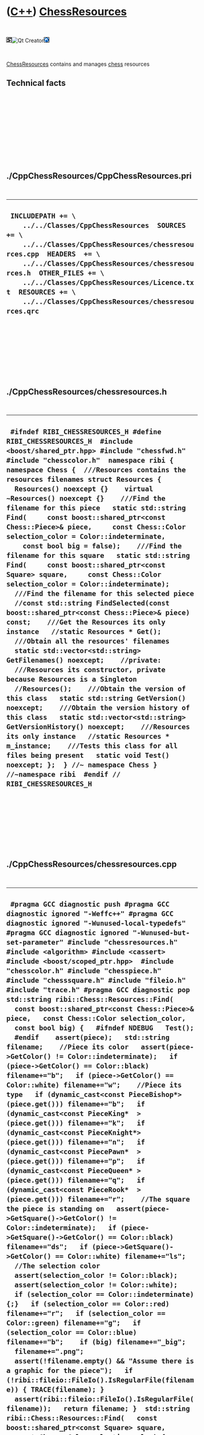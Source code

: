
 

 

 

 

 

([C++](Cpp.md)) [ChessResources](CppChessResources.md)
========================================================

 

![STL](PicStl.png)![Qt
Creator](PicQtCreator.png)![Lubuntu](PicLubuntu.png)

 

[ChessResources](CppChessResources.md) contains and manages
[chess](CppChess.md) resources

Technical facts
---------------

 

 

 

 

 

 

./CppChessResources/CppChessResources.pri
-----------------------------------------

 

  -------------------------------------------------------------------------------------------------------------------------------------------------------------------------------------------------------------------------------------------------------------------------------------------------------------------------------------------
  ` INCLUDEPATH += \     ../../Classes/CppChessResources  SOURCES += \     ../../Classes/CppChessResources/chessresources.cpp  HEADERS  += \     ../../Classes/CppChessResources/chessresources.h  OTHER_FILES += \     ../../Classes/CppChessResources/Licence.txt  RESOURCES += \     ../../Classes/CppChessResources/chessresources.qrc`
  -------------------------------------------------------------------------------------------------------------------------------------------------------------------------------------------------------------------------------------------------------------------------------------------------------------------------------------------

 

 

 

 

 

./CppChessResources/chessresources.h
------------------------------------

 

  ---------------------------------------------------------------------------------------------------------------------------------------------------------------------------------------------------------------------------------------------------------------------------------------------------------------------------------------------------------------------------------------------------------------------------------------------------------------------------------------------------------------------------------------------------------------------------------------------------------------------------------------------------------------------------------------------------------------------------------------------------------------------------------------------------------------------------------------------------------------------------------------------------------------------------------------------------------------------------------------------------------------------------------------------------------------------------------------------------------------------------------------------------------------------------------------------------------------------------------------------------------------------------------------------------------------------------------------------------------------------------------------------------------------------------------------------------------------------------------------------------------------------------------------------------------------------------------------------------------
  ` #ifndef RIBI_CHESSRESOURCES_H #define RIBI_CHESSRESOURCES_H  #include <boost/shared_ptr.hpp> #include "chessfwd.h" #include "chesscolor.h"  namespace ribi { namespace Chess {  ///Resources contains the resources filenames struct Resources {   Resources() noexcept {}    virtual ~Resources() noexcept {}    ///Find the filename for this piece   static std::string Find(     const boost::shared_ptr<const Chess::Piece>& piece,     const Chess::Color selection_color = Color::indeterminate,     const bool big = false);    ///Find the filename for this square   static std::string Find(     const boost::shared_ptr<const Square> square,     const Chess::Color selection_color = Color::indeterminate);    ///Find the filename for this selected piece   //const std::string FindSelected(const boost::shared_ptr<const Chess::Piece>& piece) const;    ///Get the Resources its only instance   //static Resources * Get();    ///Obtain all the resources' filenames   static std::vector<std::string> GetFilenames() noexcept;    //private:   ///Resources its constructor, private because Resources is a Singleton   //Resources();    ///Obtain the version of this class   static std::string GetVersion() noexcept;    ///Obtain the version history of this class   static std::vector<std::string> GetVersionHistory() noexcept;    ///Resources its only instance   //static Resources * m_instance;    ///Tests this class for all files being present   static void Test() noexcept; };  } //~ namespace Chess } //~namespace ribi  #endif // RIBI_CHESSRESOURCES_H`
  ---------------------------------------------------------------------------------------------------------------------------------------------------------------------------------------------------------------------------------------------------------------------------------------------------------------------------------------------------------------------------------------------------------------------------------------------------------------------------------------------------------------------------------------------------------------------------------------------------------------------------------------------------------------------------------------------------------------------------------------------------------------------------------------------------------------------------------------------------------------------------------------------------------------------------------------------------------------------------------------------------------------------------------------------------------------------------------------------------------------------------------------------------------------------------------------------------------------------------------------------------------------------------------------------------------------------------------------------------------------------------------------------------------------------------------------------------------------------------------------------------------------------------------------------------------------------------------------------------------

 

 

 

 

 

./CppChessResources/chessresources.cpp
--------------------------------------

 

  ------------------------------------------------------------------------------------------------------------------------------------------------------------------------------------------------------------------------------------------------------------------------------------------------------------------------------------------------------------------------------------------------------------------------------------------------------------------------------------------------------------------------------------------------------------------------------------------------------------------------------------------------------------------------------------------------------------------------------------------------------------------------------------------------------------------------------------------------------------------------------------------------------------------------------------------------------------------------------------------------------------------------------------------------------------------------------------------------------------------------------------------------------------------------------------------------------------------------------------------------------------------------------------------------------------------------------------------------------------------------------------------------------------------------------------------------------------------------------------------------------------------------------------------------------------------------------------------------------------------------------------------------------------------------------------------------------------------------------------------------------------------------------------------------------------------------------------------------------------------------------------------------------------------------------------------------------------------------------------------------------------------------------------------------------------------------------------------------------------------------------------------------------------------------------------------------------------------------------------------------------------------------------------------------------------------------------------------------------------------------------------------------------------------------------------------------------------------------------------------------------------------------------------------------------------------------------------------------------------------------------------------------------------------------------------------------------------------------------------------------------------------------------------------------------------------------------------------------------------------------------------------------------------------------------------------------------------------------------------------------------------------------------------------------------------------------------------------------------------------------------------------------------------------------------------------------------------------------------------------------------------------------------------------------------------------------------------------------------------------------------------------------------------------------------------------------------------------------------------------------------------------------------------------------------------------------------------------------------------------------------------------------------------------------------------------------------------------------------------------------------------------------------------------------------------------------------------------------------------------------------------------------------------------------------------------------------------------------------------------------------------------------------------------------------------------------------------------------------------------------------------------------------------------------------------------------------------------------------------------------------------------------------------------------------------------------------------------------------------------------------------------------------------------------------------------------------------------------------------------------------------------------------------------------------------------------------------------------------------------------------------------------------------------------------------------------------------------------------------------------------------------------------------------------------------------------------------------------------------------------------------------------------------------------------------------------------------------------------------------------------------------------------------------------------------------------------------------------------------------------------------------------------------------------------------------------------------------------------------------------------------------------------------------------------------------------------------------------------------------------------------------------------------------------------------------------------------------------------------------------------------------------------------------------------------------------------------------------------------------------------------------------------------------------------------------------------
  ` #pragma GCC diagnostic push #pragma GCC diagnostic ignored "-Weffc++" #pragma GCC diagnostic ignored "-Wunused-local-typedefs" #pragma GCC diagnostic ignored "-Wunused-but-set-parameter" #include "chessresources.h"  #include <algorithm> #include <cassert>  #include <boost/scoped_ptr.hpp>  #include "chesscolor.h" #include "chesspiece.h" #include "chesssquare.h" #include "fileio.h" #include "trace.h" #pragma GCC diagnostic pop  std::string ribi::Chess::Resources::Find(   const boost::shared_ptr<const Chess::Piece>& piece,   const Chess::Color selection_color,   const bool big) {   #ifndef NDEBUG   Test();   #endif    assert(piece);   std::string filename;    //Piece its color   assert(piece->GetColor() != Color::indeterminate);   if (piece->GetColor() == Color::black) filename+="b";   if (piece->GetColor() == Color::white) filename+="w";    //Piece its type   if (dynamic_cast<const PieceBishop*>(piece.get())) filename+="b";   if (dynamic_cast<const PieceKing*  >(piece.get())) filename+="k";   if (dynamic_cast<const PieceKnight*>(piece.get())) filename+="n";   if (dynamic_cast<const PiecePawn*  >(piece.get())) filename+="p";   if (dynamic_cast<const PieceQueen* >(piece.get())) filename+="q";   if (dynamic_cast<const PieceRook*  >(piece.get())) filename+="r";    //The square the piece is standing on   assert(piece->GetSquare()->GetColor() != Color::indeterminate);   if (piece->GetSquare()->GetColor() == Color::black) filename+="ds";   if (piece->GetSquare()->GetColor() == Color::white) filename+="ls";    //The selection color   assert(selection_color != Color::black);   assert(selection_color != Color::white);   if (selection_color == Color::indeterminate) {;}   if (selection_color == Color::red) filename+="r";   if (selection_color == Color::green) filename+="g";   if (selection_color == Color::blue) filename+="b";    if (big) filename+="_big";    filename+=".png";    assert(!filename.empty() && "Assume there is a graphic for the piece");   if (!ribi::fileio::FileIo().IsRegularFile(filename)) { TRACE(filename); }   assert(ribi::fileio::FileIo().IsRegularFile(filename));   return filename; }  std::string ribi::Chess::Resources::Find(   const boost::shared_ptr<const Square> square,   const Chess::Color selection_color) {   #ifndef NDEBUG   Test();   #endif    std::string filename;    //The square   assert(square->GetColor() != Color::indeterminate);   if (square->GetColor() == Color::black) filename+="ds";   if (square->GetColor() == Color::white) filename+="ls";    //The selection color   assert(selection_color != Color::black);   assert(selection_color != Color::white);   if (selection_color == Color::indeterminate) {;}   if (selection_color == Color::red) filename+="r";   if (selection_color == Color::green) filename+="g";   if (selection_color == Color::blue) filename+="b";    filename+=".png";    assert(!filename.empty() && "Assume there is a graphic for the piece");   if (!ribi::fileio::FileIo().IsRegularFile(filename)) { TRACE(filename); }   assert(ribi::fileio::FileIo().IsRegularFile(filename));   return filename; }  std::vector<std::string> ribi::Chess::Resources::GetFilenames() noexcept {   #ifndef NDEBUG   //Test(); //Cannot do this: QtResources calls this member function to create the resources    #endif    std::vector<std::string> filenames;    for (int i=0; i!=2*6*2*4*2; ++i)   {     int j = i;     std::string filename;        //Piece its color     if (j % 2 == 0) filename+="b";     if (j % 2 == 1) filename+="w";      j/=2;      //Piece its type     if (j % 6 == 0) filename+="b";     if (j % 6 == 1) filename+="k";     if (j % 6 == 2) filename+="n";     if (j % 6 == 3) filename+="p";     if (j % 6 == 4) filename+="q";     if (j % 6 == 5) filename+="r";      j/=6;      //The square the piece is standing on     if (j % 2 == 0) filename+="ds";     if (j % 2 == 1) filename+="ls";      j/=2;      //The selection color     if (j % 4 == 0) {;}     if (j % 4 == 1) filename+="r";     if (j % 4 == 2) filename+="g";     if (j % 4 == 3) filename+="b";      j/= 4;      //Bigger or not?     if (j % 2 == 0) {;}     if (j % 2 == 1) filename+="_big";      filename+=".png";     filenames.push_back(filename);   }    for (int i=0; i!=2*4; ++i)   {     int j = i;     std::string filename;      //The square     if (j % 2 == 0) filename+="ds";     if (j % 2 == 1) filename+="ls";      j/=2;      //The selection color     if (j % 4 == 0) {;}     if (j % 4 == 1) filename+="r";     if (j % 4 == 2) filename+="g";     if (j % 4 == 3) filename+="b";      filename+=".png";     filenames.push_back(filename);   }    filenames.push_back("question_mark.png");    return filenames; }  std::string ribi::Chess::Resources::GetVersion() noexcept {   return "1.1"; }  std::vector<std::string> ribi::Chess::Resources::GetVersionHistory() noexcept {   return {     "2012-01-25: version 1.0: initial version",     "2012-02-07: version 1.1: added resources for selection"   }; }  /* Resources * ribi::Chess::Resources::Get() {   if (m_instance == 0)   {     m_instance = new Resources;   }   return m_instance; } */  void ribi::Chess::Resources::Test() noexcept {   {     static bool is_tested = false;     if (is_tested) return;     is_tested = true;   }   {     const std::vector<std::string> filenames = GetFilenames();     for (const std::string& s: filenames)     {       if (!ribi::fileio::FileIo().IsRegularFile(s))       {         TRACE(s);       }       assert(ribi::fileio::FileIo().IsRegularFile(s));     }   } }`
  ------------------------------------------------------------------------------------------------------------------------------------------------------------------------------------------------------------------------------------------------------------------------------------------------------------------------------------------------------------------------------------------------------------------------------------------------------------------------------------------------------------------------------------------------------------------------------------------------------------------------------------------------------------------------------------------------------------------------------------------------------------------------------------------------------------------------------------------------------------------------------------------------------------------------------------------------------------------------------------------------------------------------------------------------------------------------------------------------------------------------------------------------------------------------------------------------------------------------------------------------------------------------------------------------------------------------------------------------------------------------------------------------------------------------------------------------------------------------------------------------------------------------------------------------------------------------------------------------------------------------------------------------------------------------------------------------------------------------------------------------------------------------------------------------------------------------------------------------------------------------------------------------------------------------------------------------------------------------------------------------------------------------------------------------------------------------------------------------------------------------------------------------------------------------------------------------------------------------------------------------------------------------------------------------------------------------------------------------------------------------------------------------------------------------------------------------------------------------------------------------------------------------------------------------------------------------------------------------------------------------------------------------------------------------------------------------------------------------------------------------------------------------------------------------------------------------------------------------------------------------------------------------------------------------------------------------------------------------------------------------------------------------------------------------------------------------------------------------------------------------------------------------------------------------------------------------------------------------------------------------------------------------------------------------------------------------------------------------------------------------------------------------------------------------------------------------------------------------------------------------------------------------------------------------------------------------------------------------------------------------------------------------------------------------------------------------------------------------------------------------------------------------------------------------------------------------------------------------------------------------------------------------------------------------------------------------------------------------------------------------------------------------------------------------------------------------------------------------------------------------------------------------------------------------------------------------------------------------------------------------------------------------------------------------------------------------------------------------------------------------------------------------------------------------------------------------------------------------------------------------------------------------------------------------------------------------------------------------------------------------------------------------------------------------------------------------------------------------------------------------------------------------------------------------------------------------------------------------------------------------------------------------------------------------------------------------------------------------------------------------------------------------------------------------------------------------------------------------------------------------------------------------------------------------------------------------------------------------------------------------------------------------------------------------------------------------------------------------------------------------------------------------------------------------------------------------------------------------------------------------------------------------------------------------------------------------------------------------------------------------------------------------------------------------------------------------------

 

 

 

 

 

 

This page has been created by the [tool](Tools.md)
[CodeToHtml](ToolCodeToHtml.md)

